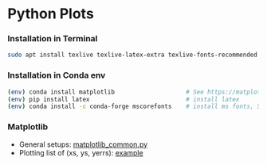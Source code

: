 # Python Plots

### Installation in Terminal
```bash
sudo apt install texlive texlive-latex-extra texlive-fonts-recommended dvipng
```
### Installation in Conda env
```bash
(env) conda install matplotlib                    # See https://matplotlib.org/stable/users/installing/index.html
(env) pip install latex                           # install latex
(env) conda install -c conda-forge mscorefonts    # install ms fonts, See all fonts in /usr/share/fonts/truetype/msttcorefonts
```

### Matplotlib

* General setups: [matplotlib_common.py](https://github.com/wyqian1027/Python_Plots/blob/main/matplotlib_common.py)
* Plotting list of (xs, ys, yerrs): [example](https://github.com/wyqian1027/Python_Plots/blob/main/example_plot_1.ipynb)
